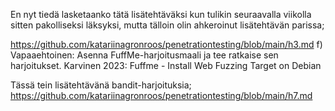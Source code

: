 En nyt tiedä lasketaanko tätä lisätehtäväksi kun tulikin seuraavalla viikolla sitten pakolliseksi läksyksi, mutta tälloin olin ahkeroinut lisätehtävän parissa;

https://github.com/katariinagronroos/penetrationtesting/blob/main/h3.md
f) Vapaaehtoinen: Asenna FuffMe-harjoitusmaali ja tee ratkaise sen harjoitukset. Karvinen 2023: Fuffme - Install Web Fuzzing Target on Debian

Tässä tein lisätehtävänä bandit-harjoituksia;
https://github.com/katariinagronroos/penetrationtesting/blob/main/h7.md
